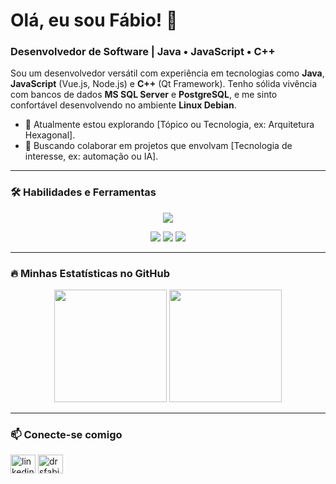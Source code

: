 # Olá, eu sou Fábio! 👋

### Desenvolvedor de Software | Java • JavaScript • C++

Sou um desenvolvedor versátil com experiência em tecnologias como **Java**, **JavaScript** (Vue.js, Node.js) e **C++** (Qt Framework). Tenho sólida vivência com bancos de dados **MS SQL Server** e **PostgreSQL**, e me sinto confortável desenvolvendo no ambiente **Linux Debian**.

- 🌱 Atualmente estou explorando [Tópico ou Tecnologia, ex: Arquitetura Hexagonal].
- 💞️ Buscando colaborar em projetos que envolvam [Tecnologia de interesse, ex: automação ou IA].

---

### 🛠️ Habilidades e Ferramentas

<p align="center">
  <a href="https://skillicons.dev">
    <img src="https://skillicons.dev/icons?i=java,javascript,cpp,vue,nodejs,qt,postgres,mssql,debian&perline=5" />
  </a>
</p>

<p align="center">
  <img src="https://img.shields.io/badge/Lazarus_IDE-4E9A06?style=for-the-badge" />
  <img src="https://img.shields.io/badge/LSP-Protocol-blueviolet?style=for-the-badge" />
  <img src="https://img.shields.io/badge/Replit_AI-203A44?style=for-the-badge" />
</p>

---

### 🔥 Minhas Estatísticas no GitHub

<p align="center">
  <img height="180em" src="https://github-readme-stats.vercel.app/api?username=drsfabio&show_icons=true&theme=dracula&include_all_commits=true&count_private=true"/>
  <img height="180em" src="https://github-readme-stats.vercel.app/api/top-langs/?username=drsfabio&layout=compact&langs_count=7&theme=dracula"/>
</p>

---

### 📫 Conecte-se comigo

<p align="left">
<a href="https://www.linkedin.com/in/drsfabio" target="blank"><img align="center" src="https://raw.githubusercontent.com/rahuldkjain/github-profile-readme-generator/master/src/images/icons/Social/linked-in-alt.svg" alt="linkedin.com/in/drsfabio" height="30" width="40" /></a>
<a href="mailto:drsfabio@outlook.com" target="blank"><img align="center" src="https://raw.githubusercontent.com/rahuldkjain/github-profile-readme-generator/master/src/images/icons/Social/google.svg" alt="drsfabio@outlook.com" height="30" width="40" /></a>
</p>

